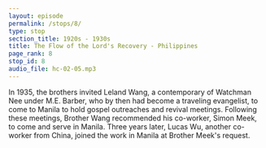 ```yaml
---
layout: episode
permalink: /stops/8/
type: stop
section_title: 1920s - 1930s
title: The Flow of the Lord's Recovery - Philippines
page_rank: 8
stop_id: 8
audio_file: hc-02-05.mp3
---
```


In 1935, the brothers invited Leland Wang, a contemporary of Watchman Nee under M.E. Barber, who by then had become a traveling evangelist, to come to Manila to hold gospel outreaches and revival meetings. Following these meetings, Brother Wang recommended his co-worker, Simon Meek, to come and serve in Manila. Three years later, Lucas Wu, another co-worker from China, joined the work in Manila at Brother Meek's request.